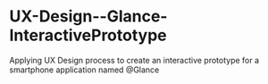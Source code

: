 # UX-Design--Glance-InteractivePrototype
Applying UX Design process to create an interactive prototype for a smartphone application named @Glance
